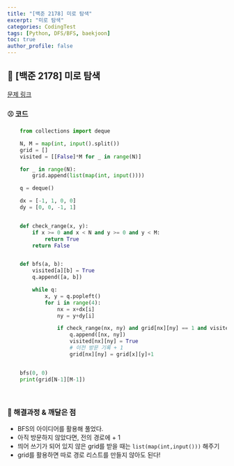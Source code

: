 ```yaml
---
title: "[백준 2178] 미로 탐색"
excerpt: "미로 탐색"
categories: CodingTest
tags: [Python, DFS/BFS, baekjoon]
toc: true
author_profile: false
---
```


## 🍎 [백준 2178] 미로 탐색
[문제 링크](https://www.acmicpc.net/problem/2178)


### ⚾ 코드

```python
    from collections import deque

    N, M = map(int, input().split())
    grid = []
    visited = [[False]*M for _ in range(N)]

    for _ in range(N):
        grid.append(list(map(int, input())))

    q = deque()

    dx = [-1, 1, 0, 0]
    dy = [0, 0, -1, 1]


    def check_range(x, y):
        if x >= 0 and x < N and y >= 0 and y < M:
            return True
        return False


    def bfs(a, b):
        visited[a][b] = True
        q.append([a, b])

        while q:
            x, y = q.popleft()
            for i in range(4):
                nx = x+dx[i]
                ny = y+dy[i]

                if check_range(nx, ny) and grid[nx][ny] == 1 and visited[nx][ny] == False:
                    q.append([nx, ny])
                    visited[nx][ny] = True
                    # 이전 방문 기록 + 1
                    grid[nx][ny] = grid[x][y]+1


    bfs(0, 0)
    print(grid[N-1][M-1])

```

<br>

### 🔔 해결과정 & 깨달은 점
- BFS의 아이디어를 활용해 풀었다.
- 아직 방문하지 않았다면, 전의 경로에 + 1
- 띄어 쓰기가 되어 있지 않은 grid를 받을 때는 `list(map(int,input()))` 해주기
- grid를 활용하면 따로 경로 리스트를 만들지 않아도 된다!